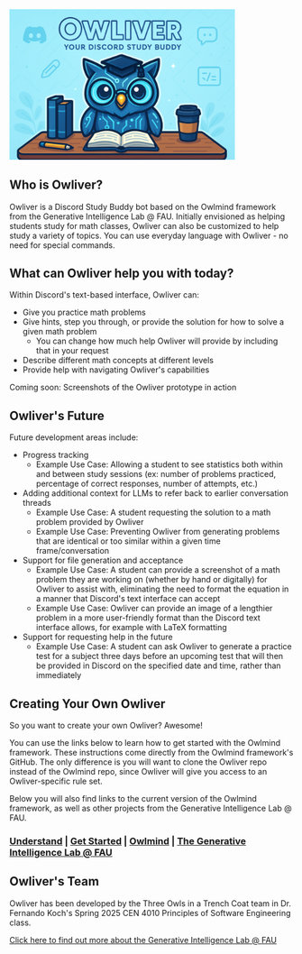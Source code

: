 <img src="docs/images/Owliver_Banner.png" width=400>

## Who is Owliver?
Owliver is a Discord Study Buddy bot based on the Owlmind framework from the Generative Intelligence Lab @ FAU. Initially envisioned as helping students study for math classes, Owliver can also be customized to help study a variety of topics. You can use everyday language with Owliver - no need for special commands.

## What can Owliver help you with today?
Within Discord's text-based interface, Owliver can:  
* Give you practice math problems
* Give hints, step you through, or provide the solution for how to solve a given math problem
  * You can change how much help Owliver will provide by including that in your request
* Describe different math concepts at different levels
* Provide help with navigating Owliver's capabilities

Coming soon: Screenshots of the Owliver prototype in action

## Owliver's Future
Future development areas include:  
* Progress tracking
  * Example Use Case: Allowing a student to see statistics both within and between study sessions (ex: number of problems practiced, percentage of correct responses, number of attempts, etc.)
* Adding additional context for LLMs to refer back to earlier conversation threads
  * Example Use Case: A student requesting the solution to a math problem provided by Owliver
  * Example Use Case: Preventing Owliver from generating problems that are identical or too similar within a given time frame/conversation
* Support for file generation and acceptance
  * Example Use Case: A student can provide a screenshot of a math problem they are working on (whether by hand or digitally) for Owliver to assist with, eliminating the need to format the equation in a manner that Discord's text interface can accept
  * Example Use Case: Owliver can provide an image of a lengthier problem in a more user-friendly format than the Discord text interface allows, for example with LaTeX formatting
* Support for requesting help in the future
  * Example Use Case: A student can ask Owliver to generate a practice test for a subject three days before an upcoming test that will then be provided in Discord on the specified date and time, rather than immediately

## Creating Your Own Owliver
So you want to create your own Owliver? Awesome! 

You can use the links below to learn how to get started with the Owlmind framework. These instructions come directly from the Owlmind framework's GitHub. The only difference is you will want to clone the Owliver repo instead of the Owlmind repo, since Owliver will give you access to an Owliver-specific rule set.

Below you will also find links to the current version of the Owlmind framework, as well as other projects from the Generative Intelligence Lab @ FAU.

### [Understand](./OWLMIND_SETUP.md) | [Get Started](./OWLMIND_SETUP.md#getting-started) | [Owlmind](https://github.com/genilab/owlmind) | [The Generative Intelligence Lab @ FAU](https://github.com/genilab)


## Owliver's Team
Owliver has been developed by the Three Owls in a Trench Coat team in Dr. Fernando Koch's Spring 2025 CEN 4010 Principles of Software Engineering class.

[Click here to find out more about the Generative Intelligence Lab @ FAU](https://github.com/genilab)
